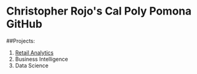 # Christopher Rojo's Cal Poly Pomona GitHub
##Projects: 

1. [Retail Analytics](https://linkmehere.com) 
2. Business Intelligence
3. Data Science 
